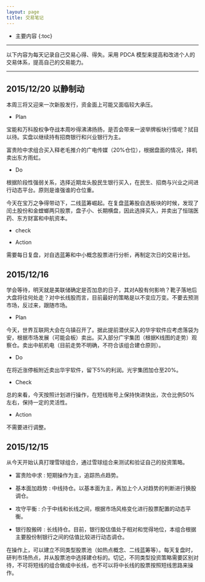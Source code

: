 ```yaml
---
layout: page
title: 交易笔记
---
```


* 主要内容
{:toc}

---

以下内容为每天记录自己交易心得、得失。采用 PDCA 模型来提高和改进个人的交易体系，提高自己的交易能力。

---

## 2015/12/20 以静制动

本周三将又迎来一次新股发行，资金面上可能又面临较大承压。

* Plan

宝能和万科股权争夺战本周吵得沸沸扬扬，是否会带来一波举牌板块行情呢？拭目以待。实盘以继续持有招商银行和兴业银行为主。

富贵险中求组合买入释老毛推介的广电传媒（20%仓位），根据盘面的情况，择机卖出东方雨虹。

* Do

根据阶段性强弱关系，选择近期龙头股民生银行买入，在民生、招商与兴业之间进行动态平台。原则是谁强谁的仓位重。

今天在宝万之争得带动下，二线蓝筹崛起。在复盘蓝筹股自选板块的时候，发现了闰土股份和金螳螂两只股票，盘子小、长期横盘，因此选择买入，并卖出了恒瑞医药、东方财富和中航资本。

* check

* Action

需要每日复盘，对自选蓝筹和中小概念股票进行分析，再制定次日的交易计划。

## 2015/12/16 

学会等待，明天就是美联储确定是否加息的日子，其对A股有何影响？靴子落地后大盘将往何处走？对中长线股而言，目前最好的策略是以不变应万变。不要去预测市场，反过来，跟随市场。

* Plan

今天，世界互联网大会在乌镇召开了。据此提前潜伏买入的华宇软件应考虑落袋为安，根据市场发展（可能会板）卖出。买入部分广宇集团（根据K线图的走势）观察仓。卖出中航机电（目前走势不明确，不符合该组合建仓原则）。

* Do

在将近涨停板附近卖出华宇软件，留下5%的利润。光宇集团加仓至20%。

* Check

总的来看，今天按照计划进行操作，在短线账号上保持快进快出，次仓比例50%左右，保持一定的灵活性。

* Action

不需要进行调整。

## 2015/12/15

从今天开始认真打理雪球组合，通过雪球组合来测试和验证自己的投资策略。

* 富贵险中求
: 短期操作为主，追踪热点趋势。

* 基本面加趋势
: 中线持仓。以基本面为主，再加上个人对趋势的判断进行换股调仓。

* 攻守平衡
: 介于中线和长线之间，根据市场风格变化进行股票配置的动态平衡。

* 银行股搬砖
: 长线持仓。目前，银行股估值处于相对和觉得地位，本组合根据主要股份制银行之间的估值比较进行动态调仓。

在操作上，可以建立不同类型股票池（如热点概念、二线蓝筹等）。每天复盘时，研判市场热点，并从股票池中选择建仓标的。切记，不同类型投资策略需要区别对待，不可将短线的组合做成中长线，也不可以将中长线的股票按照短线思路来操作。

